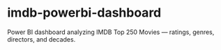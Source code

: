 # imdb-powerbi-dashboard
Power BI dashboard analyzing IMDB Top 250 Movies — ratings, genres, directors, and decades.
